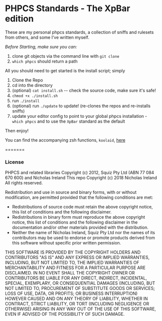 # PHPCS Standards - The XpBar edition

These are my personal phpcs standards, a collection of sniffs and rulesets from others, and some I've written myself.

*Before Starting, make sure you can:*
1. clone git objects via the command line with `git clone`
2. `which phpcs` should return a path

All you should need to get started is the install script; simply

1. Clone the Repo
2. cd into the directory
3. (optional) `cat install.sh` -- check the source code, make sure it's safe!
4. `chmod +x ./install.sh`
5. run `./install`
6. (optional) run `./update` to update! (re-clones the repos and re-installs sniffs)
7. update your editor config to point to your global phpcs installation - `which phpcs` and to use the `XpBar` standard as the default

Then enjoy!

You can find the accompanying zsh functions, `koolaid`, [here](https://github.com/xp-bar/.files/blob/master/.koolaid)

=======

### License

PHPCS and related libraries Copyright (c) 2012, Squiz Pty Ltd (ABN 77 084 670 600) and Nicholas Ireland
This repo Copyright (c) 2018 Nicholas Ireland
All rights reserved.

Redistribution and use in source and binary forms, with or without
modification, are permitted provided that the following conditions are met:
* Redistributions of source code must retain the above copyright notice, this list of conditions and the following disclaimer.
* Redistributions in binary form must reproduce the above copyright notice, this list of conditions and the following disclaimer in the documentation and/or other materials provided with the distribution.
* Neither the name of Nicholas Ireland, Squiz Pty Ltd nor the names of its contributors may be used to endorse or promote products derived from this software without specific prior written permission.

THIS SOFTWARE IS PROVIDED BY THE COPYRIGHT HOLDERS AND CONTRIBUTORS "AS IS" AND
ANY EXPRESS OR IMPLIED WARRANTIES, INCLUDING, BUT NOT LIMITED TO, THE IMPLIED
WARRANTIES OF MERCHANTABILITY AND FITNESS FOR A PARTICULAR PURPOSE ARE
DISCLAIMED. IN NO EVENT SHALL THE COPYRIGHT OWNER OR CONTRIBUTORS BE LIABLE FOR ANY
DIRECT, INDIRECT, INCIDENTAL, SPECIAL, EXEMPLARY, OR CONSEQUENTIAL DAMAGES
(INCLUDING, BUT NOT LIMITED TO, PROCUREMENT OF SUBSTITUTE GOODS OR SERVICES;
LOSS OF USE, DATA, OR PROFITS; OR BUSINESS INTERRUPTION) HOWEVER CAUSED AND
ON ANY THEORY OF LIABILITY, WHETHER IN CONTRACT, STRICT LIABILITY, OR TORT
(INCLUDING NEGLIGENCE OR OTHERWISE) ARISING IN ANY WAY OUT OF THE USE OF THIS
SOFTWARE, EVEN IF ADVISED OF THE POSSIBILITY OF SUCH DAMAGE.
